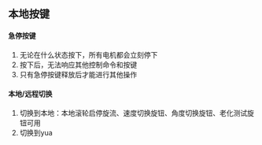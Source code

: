 ## 本地按键
#### 急停按键
1. 无论在什么状态按下，所有电机都会立刻停下
2. 按下后，无法响应其他控制命令和按键
3. 只有急停按键释放后才能进行其他操作
#### 本地/远程切换
1. 切换到本地：本地滚轮启停旋流、速度切换旋钮、角度切换旋钮、老化测试旋钮可用
2. 切换到yua